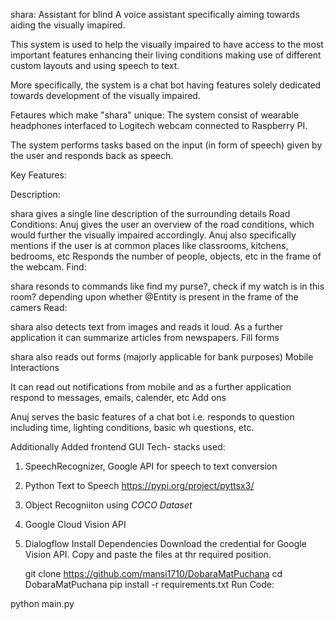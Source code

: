 
 
shara: Assistant for blind
A voice assistant specifically aiming towards aiding the visually imapired.

This system is used to help the visually impaired to have access to the most important features enhancing their living conditions making use of different custom layouts and using speech to text.

More specifically, the system is a chat bot having features solely dedicated towards development of the visually impaired.

Fetaures which make "shara" unique:
The system consist of wearable headphones interfaced to Logitech webcam connected to Raspberry PI.

The system performs tasks based on the input (in form of speech) given by the user and responds back as speech.

Key Features:

Description:

shara gives a single line description of the surrounding details
Road Conditions: Anuj gives the user an overview of the road conditions, which would further the visually impaired accordingly.
Anuj also specifically mentions if the user is at common places like classrooms, kitchens, bedrooms, etc
Responds the number of people, objects, etc in the frame of the webcam.
Find:

shara resonds to commands like find my purse?, check if my watch is in this room? depending upon whether @Entity is present in the frame of the camers
Read:

shara also detects text from images and reads it loud.
As a further application it can summarize articles from newspapers.
Fill forms

shara also reads out forms (majorly applicable for bank purposes)
Mobile Interactions

It can read out notifications from mobile and as a further application respond to messages, emails, calender, etc
Add ons

Anuj serves the basic features of a chat bot i.e. responds to question including time, lighting conditions, basic wh questions, etc.

Additionally Added frontend GUI 
Tech- stacks used:

1. SpeechRecognizer, Google API for speech to text conversion

2. Python Text to Speech https://pypi.org/project/pyttsx3/

3. Object Recogniiton using *COCO Dataset*

4. Google Cloud Vision API 

5. Dialogflow
Install Dependencies Download the credential for Google Vision API. Copy and paste the files at thr required position.

   git clone https://github.com/mansi1710/DobaraMatPuchana
   cd DobaraMatPuchana
   pip install -r requirements.txt
Run Code:

python main.py

